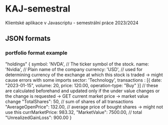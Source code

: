 # KAJ-semestral
Klientské aplikace v Javascriptu - semestrální práce 2023/2024



## JSON formats

### portfolio format example

"holdings" {
    symbol: 'NVDA', // The ticker symbol of the stock.
    name: 'Nvidia', // Plain name of the company
    currency: 'USD', // used for determining currency of the exchange at which this stock is traded -> might cause errors with some imports
    sector: 'Technology',
    transactions : [{
        date: "2023-01-15",
        volume: 20,
        price: 120.00,
        operation-type: "Buy"
    }]
    // these are calculated beforehand and updated only if the under value changes or the change is requested -> GET current market price -> market value change
    "TotalShares": 50, // sum of shares of all transactions
    "AverageOpenPrice": 132.00, // average price of bought shares -> might not use this 
    currMarketPrice: 983.32,
    "MarketValue": 7500.00, // total 
    "UnrealizedGainLoss": 900.00
}

